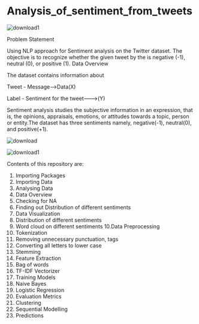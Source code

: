 # Analysis_of_sentiment_from_tweets

![download1](https://user-images.githubusercontent.com/20832374/155898193-8482e189-bdd8-4c94-9366-02e62c8a00b2.png)

Problem Statement

Using NLP approach for Sentiment analysis on the Twitter dataset. The objective is to recognize whether the given tweet by the is negative (-1), neutral (0), or positive (1).
Data Overview

The dataset contains information about

Tweet - Message-->Data(X)

Label - Sentiment for the tweet--->(Y)

Sentiment analysis studies the subjective information in an expression, that is, the opinions, appraisals, emotions, or attitudes towards a topic, person or entity.The dataset has three sentiments namely, negative(-1), neutral(0), and positive(+1).

![download](https://user-images.githubusercontent.com/20832374/155898373-779dc207-e4d5-46a7-ae2a-55a7c13ecf89.png)

![download1](https://user-images.githubusercontent.com/20832374/155898387-7c4c240e-797a-4fe3-9ede-a8513530d2ae.png)

Contents of this repository are:
1. Importing Packages
2. Importing Data
3. Analysing Data
4. Data Overview
5. Checking for NA
6. Finding out Distribution of different sentiments
7. Data Visualization
8. Distribution of different sentiments
9. Word cloud on different sentiments
10.Data Preprocessing
11. Tokenization
12. Removing unnecessary punctuation, tags
13. Converting all letters to lower case
14. Stemming
15. Feature Extraction
16. Bag of words
17. TF-IDF Vectorizer
18. Training Models
19. Naive Bayes
20. Logistic Regression
21. Evaluation Metrics
22. Clustering
23. Sequential Modelling
24. Predictions
